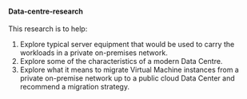 #### Data-centre-research

This research is to help:
1) Explore typical server equipment that would be used to carry the workloads in a private on-premises network.
2) Explore some of the characteristics of a modern Data Centre.
3) Explore what it means to migrate Virtual Machine instances from a private on-premise network up to a public cloud Data Center and recommend a migration strategy.
